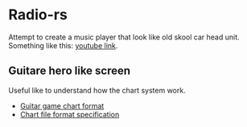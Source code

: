# Radio-rs

Attempt to create a music player that look like old skool car head unit.
Something like this: [youtube link](https://www.youtube.com/watch?v=Ei7zqMWj3Aw).

## Guitare hero like screen

Useful like to understand how the chart system work.
 - [Guitar game chart format](https://github.com/TheNathannator/GuitarGame_ChartFormats/tree/main)
 - [Chart file format specification](https://docs.google.com/document/d/1v2v0U-9HQ5qHeccpExDOLJ5CMPZZ3QytPmAG5WF0Kzs/edit)
